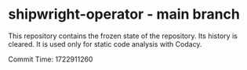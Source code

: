 # shipwright-operator - main branch

This repository contains the frozen state of the repository.
Its history is cleared. It is used only for static code
analysis with Codacy.

Commit Time: 1722911260